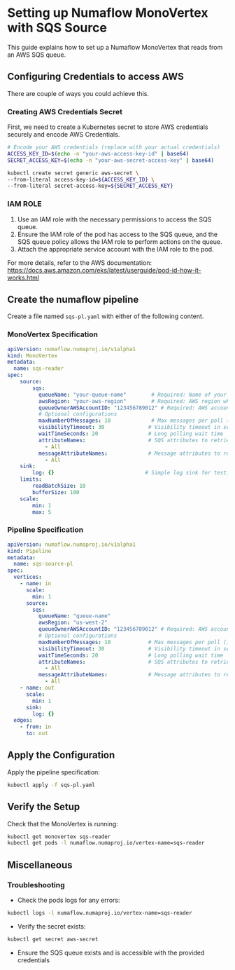 # Setting up Numaflow MonoVertex with SQS Source

This guide explains how to set up a Numaflow MonoVertex that reads from an AWS SQS queue. 

## Configuring Credentials to access AWS 

There are couple of ways you could achieve this.

### Creating AWS Credentials Secret

First, we need to create a Kubernetes secret to store AWS credentials securely and encode AWS Credentials.

```bash
# Encode your AWS credentials (replace with your actual credentials)
ACCESS_KEY_ID=$(echo -n "your-aws-access-key-id" | base64)
SECRET_ACCESS_KEY=$(echo -n "your-aws-secret-access-key" | base64)

kubectl create secret generic aws-secret \
--from-literal access-key-id=${ACCESS_KEY_ID} \
--from-literal secret-access-key=${SECRET_ACCESS_KEY}
```

### IAM ROLE
1. Use an IAM role with the necessary permissions to access the SQS queue.
2. Ensure the IAM role of the pod has access to the SQS queue, and the SQS queue policy allows the IAM role to perform actions on the queue.
3. Attach the appropriate service account with the IAM role to the pod.

For more details, refer to the AWS documentation: https://docs.aws.amazon.com/eks/latest/userguide/pod-id-how-it-works.html

## Create the numaflow pipeline 

Create a file named `sqs-pl.yaml` with either of the following content.

### MonoVertex Specification

```yaml
apiVersion: numaflow.numaproj.io/v1alpha1
kind: MonoVertex
metadata:
  name: sqs-reader
spec:
    source:
        sqs:
          queueName: "your-queue-name"        # Required: Name of your SQS queue
          awsRegion: "your-aws-region"        # Required: AWS region where queue is located
          queueOwnerAWSAccountID: "123456789012" # Required: AWS account ID of the queue owner
          # Optional configurations
          maxNumberOfMessages: 10             # Max messages per poll (1-10)
          visibilityTimeout: 30              # Visibility timeout in seconds
          waitTimeSeconds: 20                # Long polling wait time
          attributeNames:                    # SQS attributes to retrieve
            - All
          messageAttributeNames:             # Message attributes to retrieve
            - All
    sink:
        log: {}                             # Simple log sink for testing
    limits:
        readBatchSize: 10
        bufferSize: 100
    scale:
        min: 1
        max: 5
```

### Pipeline Specification

```yaml
apiVersion: numaflow.numaproj.io/v1alpha1
kind: Pipeline
metadata:
  name: sqs-source-pl
spec:
  vertices:
    - name: in
      scale:
        min: 1
      source:
        sqs:
          queueName: "queue-name"
          awsRegion: "us-west-2"
          queueOwnerAWSAccountID: "123456789012" # Required: AWS account ID of the queue owner
          # Optional configurations
          maxNumberOfMessages: 10            # Max messages per poll (1-10)
          visibilityTimeout: 30              # Visibility timeout in seconds
          waitTimeSeconds: 20                # Long polling wait time
          attributeNames:                    # SQS attributes to retrieve
            - All
          messageAttributeNames:             # Message attributes to retrieve
            - All
    - name: out
      scale:
        min: 1
      sink:
        log: {}
  edges:
    - from: in
      to: out
```

## Apply the Configuration

Apply the pipeline specification:

```bash
kubectl apply -f sqs-pl.yaml
```

## Verify the Setup

Check that the MonoVertex is running:

```bash
kubectl get monovertex sqs-reader
kubectl get pods -l numaflow.numaproj.io/vertex-name=sqs-reader
```


## Miscellaneous

### Troubleshooting

- Check the pods logs for any errors:
```bash
kubectl logs -l numaflow.numaproj.io/vertex-name=sqs-reader
```
- Verify the secret exists:
```bash
kubectl get secret aws-secret
```
- Ensure the SQS queue exists and is accessible with the provided credentials
